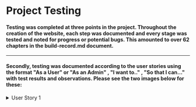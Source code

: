 # Project Testing 

#### Testing was completed at three points in the project. Throughout the creation of the website, each step was documented and every stage was tested and noted for progress or potential bugs. This amounted to over 62 chapters in the build-record.md document. 

---

#### Secondly, testing was documented according to the user stories using the format "As a User" or "As an Admin" , "I want to.." , "So that I can..." with test results and observations. Please see the two images below for these: 


<details>
<summary>User Story 1</summary>

![story](media/project_media/user_story1.jpg)
</detail>


<details>
<summary>Order Confirmation</summary>

![story](media/project_media/user_story2.jpg)
</detail>


---

During the build, there were some changes made for better site performance or simply because some directions were not working out. For example, I initially wanted the landing page to have a video background with JS play and pause button. However, even though it was very appealing it was a little too demanding for the site. Also, in spite of following directions for the django-star-rating app, it would not work out for me. And this seemed to be a common point among peers in Stack Overflow. With the very limited documentation and support for the module, I deferred to using a simple numeric rating system for the products instead. 

#### The final testing for the site is the pre-submission, fine-toothed comb manual testing of functionality and features. 

---

# Final Testing 

#### Navigation Links : 

- Top Navigation Bar 
    - Home 
    - Blog
    - Store
    - Help
        - FAQ
        - About
        - Contact
    - Account
        - Login
        - Register
        - Product Manager
        - Create Blog
        - My Profile
        - Logout
    - Shopping Cart 

---
#### Links test result : Successful - All links redirect to the correct page. 

- Sliding Side-Navigation Bar
    - Burger-Bars Actuator 
    - Home
    - Store
    - Blog
    - About
    - FAQ
    - Contact
    - X to close 

#### Links test result : Successful - Sidebar links redirect to the correct page and buttons perform as desired.

- Top Search bar in navigation 

#### Search function test : Successful

- Sidebar Search 

#### Search function test : Successful

- Test Landing page Buttons - Visit Store and Visit Blog 
    - Test Successful

- Blog Features links 
    - Test Successful : all three links work

- Test Feature blog data :
    - Timestamp, Number of comments : Test successful

- Mid-page Hero link to All Products in Store
    - Test Successful

- Landing page latest Blogs links 
    - Links repaired and now work successfully

- Gallery photos open in new page

---

#### Testing Admin pages from addresses while not logged in. 
- Test Add Products in Product Manager
    - Test result successful

- Test Create Blog 
    - Test Failed - Needed to add @login_required decorators to view. 
    - Test 2 Successful
- Test Create Email 
    - Test Failed - Needed to add @login_required decorators to view. 
    - Test 2 Successful 

- Test Access Profile 
    - Test Successful, redirected to login instead

- Test Access Control Panel
    - Test Successful, redirect to django login


---

### Test Registration 

#### Test 
- Register button & registration appears.
    - Using Temp Email : kihosip198@busantei.com 
    - Username : testing123
    - Password : fecctest123

- Test result: Successful
    - Upon clicking submit, the screen switched to confirm-email and message flashed that a confirmation email has been sent to the email address. 
    - The Email was received and contained the link to confirm the email. Upon clicking, a new page opened to confirm receipt and to now log in with Username and password. 

### Test Login

#### Test
- The Account link in the navbar offers the drop-down for log-in. This works.
    - The Sign In page opens requesting username and password. 
    - Using above Username and Password, the process was very easy. Flash message for Successfully signed in as Testing123

### Test Profile

#### Test
- The Account link in the navbar offers the drop-down for Profile. This works.
    - The Profile page opens with a blank sheet for delivery information and also blank order history. 
    - Entering an address and clicking Update information displays the Success Message. 
    - This address will be changed later as Iceland is selected instead of Ireland

### Test Products and Rate/Review
The Store dropdown menu offers full category selection to choose from. Picking all-products will also give an on-page selection of product categories. 
    - All links work. 
    - Selecting "Pika Pika Rain Shampoo" to review. It is currently at Score: 0/5 in 0 Reviews. 
    - Rate Now button takes me to the review page. 
    - A brief review with a Rating of 4 is performed. 
    - I am brought back to the product detail page where the review sections says Score: 4.0/5 in 1 Reviews
    - Below contains the review text, with reviewer's name and the rating they gave. 

### Test Products Purchase
    - Increased quantity to 2. Clicked Add To Cart
    - Success Message appears with summary of cart 
        Test Fail : Product name is not appearing in the Success message. 
        Toast Success Template contained {{ item.product_name }} but should be {{ item.product.name }}
        
        - Test 2 Result - Success
    - Clicking into Shopping Cart, the item is listed for quantity of 2. Changing this to 1 using decrement and update buttons. 
    - Success Message appears with bright notice that I should spend another €20.01 to get free delivery
    - Free delivery notice also appears within the Shopping Cart page as would normally appear when purchasing a low-value item.
    - Clicking into Secure Checkout from Toast message does nothing. The link was set to cart instead of checkout. 
        - Test 2 - link fixed and immediate access to checkout page. 

    - In Checkout, it is observed that my earlier provided default information is not displayed as hoped. 
    - Continuing with purchase to check if address now provided is saved as default for future 
    - In providing the Stripe test credit card number the order is processed successfully and I am taken to the checkout-success page
    - Checkout-success initially displays the Success toast message that the order is processed, the order number and that an email has been send to my email address. 
    - In Checking my email, the actual order confirmation has been received with full correct information
    - The Checkout Success page gives the same information on screen. 

        - The new address from the order has been saved to My Profile.
        - Updating the street address and country in My Profile, the new information saves. 
        - Testing with new order again - new order does not contain Profile default address. 
        - Investigation found that my Checkout view in checkout>views.py was missing some code. It is now updated to check if the user is authenticated, and if so to grab the profile address, and if not to render an empty form. 
    
    - Checkout Testing now completed successfully. 


### Testing Product Management

#### Test 
- The account link provides drop down for Admin user to select Product Manager
    - Link works for Product Management Page
    - Choosing an empty category : Dress & Protect
    - Uploading product name, description, image and price.
    - Product saves with success message displayed.
    - Test as Admin, Edit by changing price and description Successfully
    - Test as Admin, Delete successfully in one click. 
    - Create product again successfully.
    - ALL CRUD functions working. 

### Test Create Blog 

#### Test
- The account link provides drop down for Admin user to select Create Blog
    - The Input page contains Title, Overview, Content, Thumbnail (image upoad), Categories, 
    Featured Tickbox, Previous Post and Next Post selections. 
    - The Content box uses a Rich Text Editor which allows me to edit font size and style as well as inserting images and active links. 
    - The blog post saves and displays extra data such as Author name & Avatar, number of views, number of comments and time since it was created. 
    - As Admin, the Post can be edited for any of the input criteria
    - As Admin, the Post can be deleted in one click. 
    - All CRUD functions working. 

        - Test Commenting on Blog posts 
            Comment is unavailable to users not logged in
            When logged in, users write into an input text box and submit. 
            Their username is displayed
            The comment count is incremented. 
            The time is noted and time since created is displayed
            By design, the users are not allowed to edit or delete their comments. 

    
### Test Email Marketing & Subscription Service

#### Test
- The landing page contains the Subscription Form. 
    - Entering and submitting an email address gives a success message. 
    - The email is saved to the database as displayed in the control panel

- The account link provides drop down for Admin user to select Create Email
    - The page link directs to the email creating page. 
    - There are three components 
        - Title
        - Message
        - Send Message

    - The function created in the marketing views.py uses pandas to create a usable library of email addresses derived from the database. 
    - Once the Title and Message are formulated, clicking Send Message distributes the email to all addresses kept. 
    - To test, I input three separate email addresses as a subscriber. 
    - Test result : Successful, all three Inboxes received the mail shot instantaneously. 


    



